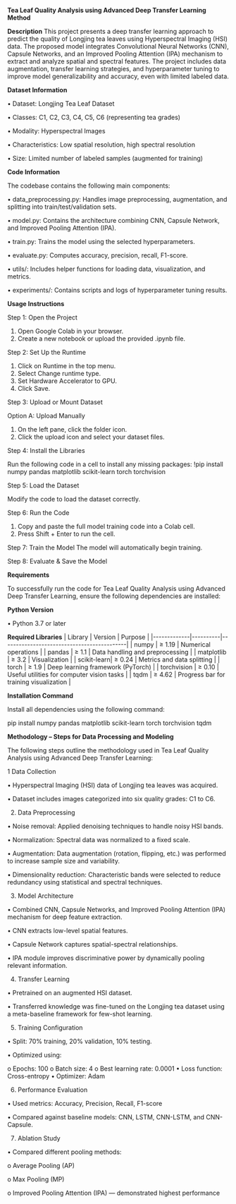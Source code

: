 **Tea Leaf Quality Analysis using Advanced Deep Transfer Learning Method**


**Description**
This project presents a deep transfer learning approach to predict the quality of Longjing tea leaves using Hyperspectral Imaging (HSI) data. The proposed model integrates Convolutional Neural Networks (CNN), Capsule Networks, and an Improved Pooling Attention (IPA) mechanism to extract and analyze spatial and spectral features. The project includes data augmentation, transfer learning strategies, and hyperparameter tuning to improve model generalizability and accuracy, even with limited labeled data.

**Dataset Information**

•	Dataset: Longjing Tea Leaf Dataset

•	Classes: C1, C2, C3, C4, C5, C6 (representing tea grades)

•	Modality: Hyperspectral Images

•	Characteristics: Low spatial resolution, high spectral resolution

•	Size: Limited number of labeled samples (augmented for training)

**Code Information**

The codebase contains the following main components:

•	data_preprocessing.py: Handles image preprocessing, augmentation, and splitting into train/test/validation sets.

•	model.py: Contains the architecture combining CNN, Capsule Network, and Improved Pooling Attention (IPA).

•	train.py: Trains the model using the selected hyperparameters.

•	evaluate.py: Computes accuracy, precision, recall, F1-score.

•	utils/: Includes helper functions for loading data, visualization, and metrics.

•	experiments/: Contains scripts and logs of hyperparameter tuning results.

**Usage Instructions**

Step 1: Open the Project

1.	Open Google Colab in your browser.
2.	Create a new notebook or upload the provided .ipynb file.

Step 2: Set Up the Runtime

1.	Click on Runtime in the top menu.
2.	Select Change runtime type.
3.	Set Hardware Accelerator to GPU.
4.	Click Save.

Step 3: Upload or Mount Dataset

Option A: Upload Manually
1.	On the left pane, click the folder icon.
2.	Click the upload icon and select your dataset files.

Step 4: Install the Libraries 

Run the following code in a cell to install any missing packages:
!pip install numpy pandas matplotlib scikit-learn torch torchvision

Step 5: Load the Dataset

Modify the code to load the dataset correctly. 

Step 6: Run the Code
1.	Copy and paste the full model training code into a Colab cell.
2.	Press Shift + Enter to run the cell.

Step 7: Train the Model
The model will automatically begin training. 

Step 8: Evaluate & Save the Model

**Requirements**

To successfully run the code for Tea Leaf Quality Analysis using Advanced Deep Transfer Learning, ensure the following dependencies are installed:

**Python Version**

•	Python 3.7 or later

**Required Libraries**
| Library     | Version  | Purpose                                    |
|-------------|----------|--------------------------------------------|
| numpy       | ≥ 1.19   | Numerical operations                       |
| pandas      | ≥ 1.1    | Data handling and preprocessing            |
| matplotlib  | ≥ 3.2    | Visualization                              |
| scikit-learn| ≥ 0.24   | Metrics and data splitting                 |
| torch       | ≥ 1.9    | Deep learning framework (PyTorch)          |
| torchvision | ≥ 0.10   | Useful utilities for computer vision tasks |
| tqdm        | ≥ 4.62   | Progress bar for training visualization    |


**Installation Command**

Install all dependencies using the following command:

pip install numpy pandas matplotlib scikit-learn torch torchvision tqdm

**Methodology – Steps for Data Processing and Modeling**

The following steps outline the methodology used in Tea Leaf Quality Analysis using Advanced Deep Transfer Learning:

1 Data Collection 

• Hyperspectral Imaging (HSI) data of Longjing tea leaves was acquired.

• Dataset includes images categorized into six quality grades: C1 to C6.

2. Data Preprocessing
   
•	Noise removal: Applied denoising techniques to handle noisy HSI bands.

•	Normalization: Spectral data was normalized to a fixed scale.

•	Augmentation: Data augmentation (rotation, flipping, etc.) was performed to increase sample size and variability.

•	Dimensionality reduction: Characteristic bands were selected to reduce redundancy using statistical and spectral techniques.

3. Model Architecture
   
• Combined CNN, Capsule Networks, and Improved Pooling Attention (IPA) mechanism for deep feature extraction.

•	CNN extracts low-level spatial features.

•	Capsule Network captures spatial-spectral relationships.

•	IPA module improves discriminative power by dynamically pooling relevant information.

4. Transfer Learning
   
•	Pretrained on an augmented HSI dataset.

•	Transferred knowledge was fine-tuned on the Longjing tea dataset using a meta-baseline framework for few-shot learning.

5. Training Configuration
   
•	Split: 70% training, 20% validation, 10% testing.

•	Optimized using:

o	Epochs: 100
o	Batch size: 4
o	Best learning rate: 0.0001
•	Loss function: Cross-entropy
•	Optimizer: Adam

6. Performance Evaluation
   
•	Used metrics: Accuracy, Precision, Recall, F1-score

•	Compared against baseline models: CNN, LSTM, CNN-LSTM, and CNN-Capsule.

7. Ablation Study
   
•	Compared different pooling methods:

o	Average Pooling (AP)

o	Max Pooling (MP)

o	Improved Pooling Attention (IPA) — demonstrated highest performance
